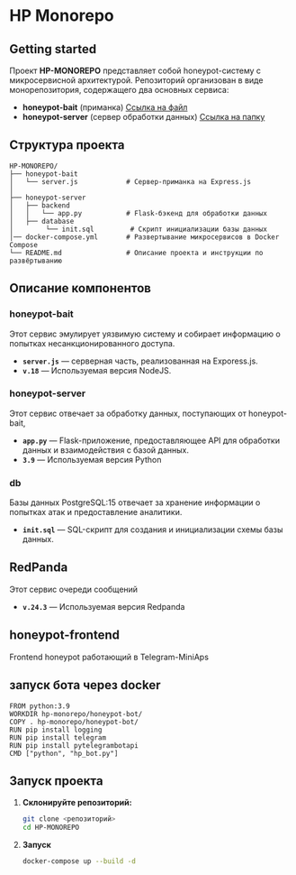 # HP Monorepo

## Getting started

Проект **HP-MONOREPO** представляет собой honeypot-систему с микросервисной архитектурой. Репозиторий организован в виде монорепозитория, содержащего два основных сервиса: 
- **honeypot-bait** (приманка) [Ссылка на файл](./honeypot-bait/server.js)
- **honeypot-server** (сервер обработки данных) [Ссылка на папку](./honeypot-server/)

## Структура проекта

```
HP-MONOREPO/
├── honeypot-bait
│   └── server.js            # Сервер-приманка на Express.js
│
├── honeypot-server
│   ├── backend
│   │   └── app.py           # Flask-бэкенд для обработки данных
│   ├── database
│        └── init.sql         # Скрипт инициализации базы данных
│── docker-compose.yml       # Развертывание микросервисов в Docker Compose
└── README.md                # Описание проекта и инструкции по развёртыванию
```

## Описание компонентов

### honeypot-bait
Этот сервис эмулирует уязвимую систему и собирает информацию о попытках несанкционированного доступа.

- **`server.js`** — серверная часть, реализованная на Exporess.js.
- **`v.18`** — Используемая версия NodeJS.

### honeypot-server
Этот сервис отвечает за обработку данных, поступающих от honeypot-bait, 

- **`app.py`** — Flask-приложение, предоставляющее API для обработки данных и взаимодействия с базой данных.
- **`3.9`** — Используемая версия Python


### db
Базы данных PostgreSQL:15 отвечает за хранение информации о попытках атак и предоставление аналитики.

- **`init.sql`** — SQL-скрипт для создания и инициализации схемы базы данных.

## RedPanda

Этот сервис очереди сообщений
- **`v.24.3`** — Используемая версия Redpanda

## honeypot-frontend

Frontend honeypot работающий в Telegram-MiniAps

## запуск бота через docker
```
FROM python:3.9
WORKDIR hp-monorepo/honeypot-bot/
COPY . hp-monorepo/honeypot-bot/
RUN pip install logging
RUN pip install telegram
RUN pip install pytelegrambotapi
CMD ["python", "hp_bot.py"]
```

## Запуск проекта

1. **Склонируйте репозиторий:**
   ```bash
   git clone <репозиторий>
   cd HP-MONOREPO
   ```

2. **Запуск**
   ```bash
   docker-compose up --build -d
   ```

